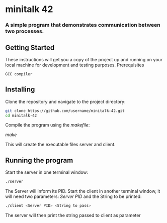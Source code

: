 # minitalk 42

### A simple program that demonstrates communication between two processes.

###

## Getting Started

These instructions will get you a copy of the project up and running on your local machine for development and testing purposes.
Prerequisites

    GCC compiler

## Installing

Clone the repository and navigate to the project directory:
```sh
git clone https://github.com/username/minitalk-42.git
cd minitalk-42
```
Compile the program using the *makefile*:

*make*

This will create the executable files server and client.

## Running the program

Start the server in one terminal window:
```sh
./server
```
The Server will inform its PID.
Start the client in another terminal window, it will need two parameters: *Server PID* and the String to be printed:
```sh
./client <Server PID> <String to pass>
```
The server will then print the string passed to client as parameter
